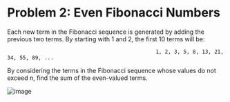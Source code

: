 # Problem 2: Even Fibonacci Numbers

Each new term in the Fibonacci sequence is generated by adding the previous two terms. By starting with 1 and 2, the first 10 terms will be:

                                                    1, 2, 3, 5, 8, 13, 21, 34, 55, 89, ...

By considering the terms in the Fibonacci sequence whose values do not exceed n, find the sum of the even-valued terms.

![image](https://user-images.githubusercontent.com/102738785/222561292-bd43bfe6-077c-4486-9bc3-a215247daa62.png)
